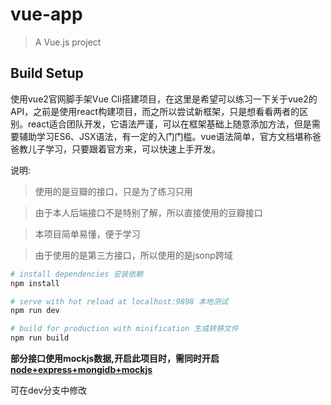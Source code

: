 # vue-app

> A Vue.js project

## Build Setup
使用vue2官网脚手架Vue Cli搭建项目，在这里是希望可以练习一下关于vue2的API，之前是使用react构建项目，而之所以尝试新框架，只是想看看两者的区别。react适合团队开发，它语法严谨，可以在框架基础上随意添加方法，但是需要辅助学习ES6、JSX语法，有一定的入门门槛。vue语法简单，官方文档堪称爸爸教儿子学习，只要跟着官方来，可以快速上手开发。

说明:

>   使用的是豆瓣的接口，只是为了练习只用

>   由于本人后端接口不是特别了解，所以直接使用的豆瓣接口

>   本项目简单易懂，便于学习

>   由于使用的是第三方接口，所以使用的是jsonp跨域

``` bash
# install dependencies 安装依赖
npm install

# serve with hot reload at localhost:9898 本地测试
npm run dev

# build for production with minification 生成转移文件
npm run build
```
**部分接口使用mockjs数据,开启此项目时，需同时开启[node+express+mongidb+mockjs](https://github.com/HerryLo/MongoDB_express)**

可在dev分支中修改



